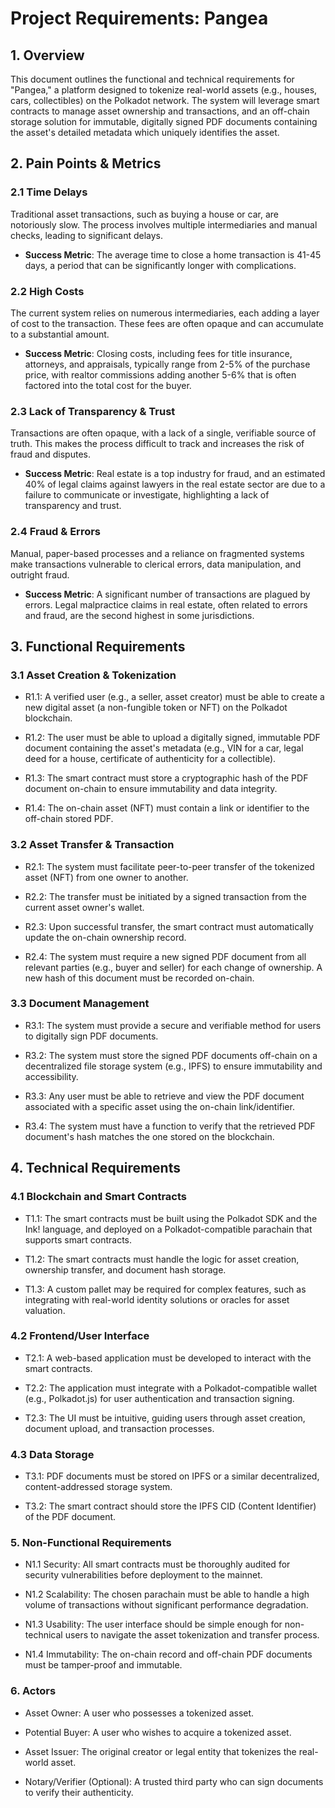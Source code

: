 # Project Requirements: Pangea
## 1. Overview
This document outlines the functional and technical requirements for "Pangea," a platform designed to tokenize real-world assets (e.g., houses, cars, collectibles) on the Polkadot network. The system will leverage smart contracts to manage asset ownership and transactions, and an off-chain storage solution for immutable, digitally signed PDF documents containing the asset's detailed metadata which uniquely identifies the asset.

## 2. Pain Points & Metrics
### 2.1 Time Delays
Traditional asset transactions, such as buying a house or car, are notoriously slow. The process involves multiple intermediaries and manual checks, leading to significant delays.

* **Success Metric**: The average time to close a home transaction is 41-45 days, a period that can be significantly longer with complications.

### 2.2 High Costs
The current system relies on numerous intermediaries, each adding a layer of cost to the transaction. These fees are often opaque and can accumulate to a substantial amount.

* **Success Metric**: Closing costs, including fees for title insurance, attorneys, and appraisals, typically range from 2-5% of the purchase price, with realtor commissions adding another 5-6% that is often factored into the total cost for the buyer.

### 2.3 Lack of Transparency & Trust
Transactions are often opaque, with a lack of a single, verifiable source of truth. This makes the process difficult to track and increases the risk of fraud and disputes.

* **Success Metric**: Real estate is a top industry for fraud, and an estimated 40% of legal claims against lawyers in the real estate sector are due to a failure to communicate or investigate, highlighting a lack of transparency and trust.

### 2.4 Fraud & Errors
Manual, paper-based processes and a reliance on fragmented systems make transactions vulnerable to clerical errors, data manipulation, and outright fraud.

* **Success Metric**: A significant number of transactions are plagued by errors. Legal malpractice claims in real estate, often related to errors and fraud, are the second highest in some jurisdictions.

## 3. Functional Requirements
### 3.1 Asset Creation & Tokenization
- R1.1: A verified user (e.g., a seller, asset creator) must be able to create a new digital asset (a non-fungible token or NFT) on the Polkadot blockchain.

- R1.2: The user must be able to upload a digitally signed, immutable PDF document containing the asset's metadata (e.g., VIN for a car, legal deed for a house, certificate of authenticity for a collectible).

- R1.3: The smart contract must store a cryptographic hash of the PDF document on-chain to ensure immutability and data integrity.

- R1.4: The on-chain asset (NFT) must contain a link or identifier to the off-chain stored PDF.

### 3.2 Asset Transfer & Transaction
- R2.1: The system must facilitate peer-to-peer transfer of the tokenized asset (NFT) from one owner to another.

- R2.2: The transfer must be initiated by a signed transaction from the current asset owner's wallet.

- R2.3: Upon successful transfer, the smart contract must automatically update the on-chain ownership record.

- R2.4: The system must require a new signed PDF document from all relevant parties (e.g., buyer and seller) for each change of ownership. A new hash of this document must be recorded on-chain.

### 3.3 Document Management
- R3.1: The system must provide a secure and verifiable method for users to digitally sign PDF documents.

- R3.2: The system must store the signed PDF documents off-chain on a decentralized file storage system (e.g., IPFS) to ensure immutability and accessibility.

- R3.3: Any user must be able to retrieve and view the PDF document associated with a specific asset using the on-chain link/identifier.

- R3.4: The system must have a function to verify that the retrieved PDF document's hash matches the one stored on the blockchain.

## 4. Technical Requirements
### 4.1 Blockchain and Smart Contracts
- T1.1: The smart contracts must be built using the Polkadot SDK and the Ink! language, and deployed on a Polkadot-compatible parachain that supports smart contracts.

- T1.2: The smart contracts must handle the logic for asset creation, ownership transfer, and document hash storage.

- T1.3: A custom pallet may be required for complex features, such as integrating with real-world identity solutions or oracles for asset valuation.

### 4.2 Frontend/User Interface
- T2.1: A web-based application must be developed to interact with the smart contracts.

- T2.2: The application must integrate with a Polkadot-compatible wallet (e.g., Polkadot.js) for user authentication and transaction signing.

- T2.3: The UI must be intuitive, guiding users through asset creation, document upload, and transaction processes.

### 4.3 Data Storage
- T3.1: PDF documents must be stored on IPFS or a similar decentralized, content-addressed storage system.

- T3.2: The smart contract should store the IPFS CID (Content Identifier) of the PDF document.

### 5. Non-Functional Requirements
- N1.1 Security: All smart contracts must be thoroughly audited for security vulnerabilities before deployment to the mainnet.

- N1.2 Scalability: The chosen parachain must be able to handle a high volume of transactions without significant performance degradation.

- N1.3 Usability: The user interface should be simple enough for non-technical users to navigate the asset tokenization and transfer process.

- N1.4 Immutability: The on-chain record and off-chain PDF documents must be tamper-proof and immutable.

### 6. Actors
- Asset Owner: A user who possesses a tokenized asset.

- Potential Buyer: A user who wishes to acquire a tokenized asset.

- Asset Issuer: The original creator or legal entity that tokenizes the real-world asset.

- Notary/Verifier (Optional): A trusted third party who can sign documents to verify their authenticity.
